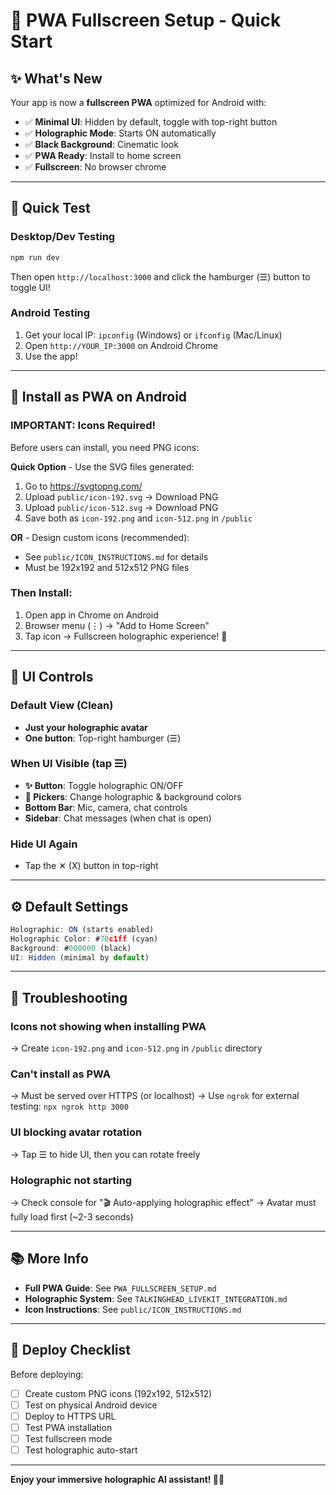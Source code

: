 # 🚀 PWA Fullscreen Setup - Quick Start

## ✨ What's New

Your app is now a **fullscreen PWA** optimized for Android with:
- ✅ **Minimal UI**: Hidden by default, toggle with top-right button
- ✅ **Holographic Mode**: Starts ON automatically
- ✅ **Black Background**: Cinematic look
- ✅ **PWA Ready**: Install to home screen
- ✅ **Fullscreen**: No browser chrome

---

## 🎯 Quick Test

### Desktop/Dev Testing
```bash
npm run dev
```
Then open `http://localhost:3000` and click the hamburger (☰) button to toggle UI!

### Android Testing
1. Get your local IP: `ipconfig` (Windows) or `ifconfig` (Mac/Linux)
2. Open `http://YOUR_IP:3000` on Android Chrome
3. Use the app!

---

## 📱 Install as PWA on Android

### IMPORTANT: Icons Required!
Before users can install, you need PNG icons:

**Quick Option** - Use the SVG files generated:
1. Go to https://svgtopng.com/
2. Upload `public/icon-192.svg` → Download PNG
3. Upload `public/icon-512.svg` → Download PNG
4. Save both as `icon-192.png` and `icon-512.png` in `/public`

**OR** - Design custom icons (recommended):
- See `public/ICON_INSTRUCTIONS.md` for details
- Must be 192x192 and 512x512 PNG files

### Then Install:
1. Open app in Chrome on Android
2. Browser menu (⋮) → "Add to Home Screen"
3. Tap icon → Fullscreen holographic experience! 🎉

---

## 🎨 UI Controls

### Default View (Clean)
- **Just your holographic avatar**
- **One button**: Top-right hamburger (☰)

### When UI Visible (tap ☰)
- **✨ Button**: Toggle holographic ON/OFF
- **🎨 Pickers**: Change holographic & background colors
- **Bottom Bar**: Mic, camera, chat controls
- **Sidebar**: Chat messages (when chat is open)

### Hide UI Again
- Tap the ✕ (X) button in top-right

---

## ⚙️ Default Settings

```typescript
Holographic: ON (starts enabled)
Holographic Color: #70c1ff (cyan)
Background: #000000 (black)
UI: Hidden (minimal by default)
```

---

## 🐛 Troubleshooting

### Icons not showing when installing PWA
→ Create `icon-192.png` and `icon-512.png` in `/public` directory

### Can't install as PWA
→ Must be served over HTTPS (or localhost)
→ Use `ngrok` for external testing: `npx ngrok http 3000`

### UI blocking avatar rotation
→ Tap ☰ to hide UI, then you can rotate freely

### Holographic not starting
→ Check console for "🎬 Auto-applying holographic effect"
→ Avatar must fully load first (~2-3 seconds)

---

## 📚 More Info

- **Full PWA Guide**: See `PWA_FULLSCREEN_SETUP.md`
- **Holographic System**: See `TALKINGHEAD_LIVEKIT_INTEGRATION.md`
- **Icon Instructions**: See `public/ICON_INSTRUCTIONS.md`

---

## 🚀 Deploy Checklist

Before deploying:
- [ ] Create custom PNG icons (192x192, 512x512)
- [ ] Test on physical Android device
- [ ] Deploy to HTTPS URL
- [ ] Test PWA installation
- [ ] Test fullscreen mode
- [ ] Test holographic auto-start

---

**Enjoy your immersive holographic AI assistant! 🤖✨**





